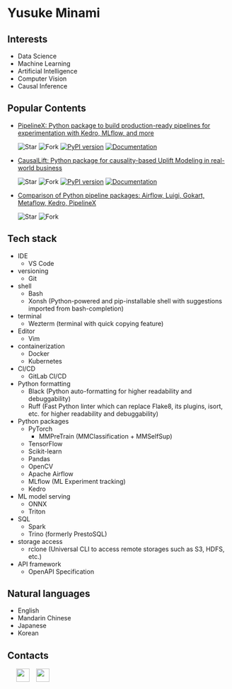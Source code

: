 # Yusuke Minami

## Interests

- Data Science
- Machine Learning
- Artificial Intelligence
- Computer Vision
- Causal Inference

## Popular Contents

- [PipelineX: Python package to build production-ready pipelines for experimentation with Kedro, MLflow, and more](https://github.com/Minyus/pipelinex)

  ![Star](https://img.shields.io/github/stars/Minyus/pipelinex.svg?style=social&label=Star)
  ![Fork](https://img.shields.io/github/forks/Minyus/pipelinex.svg?style=social&label=Fork)
  [![PyPI version](https://badge.fury.io/py/pipelinex.svg)](https://badge.fury.io/py/pipelinex)
  [![Documentation](https://readthedocs.org/projects/pipelinex/badge/?version=latest)](https://pipelinex.readthedocs.io/)

- [CausalLift: Python package for causality-based Uplift Modeling in real-world business](https://github.com/Minyus/causallift)

  ![Star](https://img.shields.io/github/stars/Minyus/causallift.svg?style=social&label=Star)
  ![Fork](https://img.shields.io/github/forks/Minyus/causallift.svg?style=social&label=Fork)
  [![PyPI version](https://badge.fury.io/py/causallift.svg)](https://badge.fury.io/py/causallift)
  [![Documentation](https://readthedocs.org/projects/causallift/badge/?version=latest)](https://causallift.readthedocs.io/)

- [Comparison of Python pipeline packages: Airflow, Luigi, Gokart, Metaflow, Kedro, PipelineX](https://github.com/Minyus/Python_Packages_for_Pipeline_Workflow)

  ![Star](https://img.shields.io/github/stars/Minyus/Python_Packages_for_Pipeline_Workflow.svg?style=social&label=Star)
  ![Fork](https://img.shields.io/github/forks/Minyus/Python_Packages_for_Pipeline_Workflow.svg?style=social&label=Fork)

## Tech stack

- IDE
  - VS Code
- versioning
  - Git
- shell
  - Bash
  - Xonsh (Python-powered and pip-installable shell with suggestions imported from bash-completion)
- terminal
  - Wezterm (terminal with quick copying feature)
- Editor
  - Vim
- containerization
  - Docker
  - Kubernetes
- CI/CD
  - GitLab CI/CD
- Python formatting
  - Black (Python auto-formatting for higher readability and debuggability)
  - Ruff (Fast Python linter which can replace Flake8, its plugins, isort, etc. for higher readability and debuggability)
- Python packages
  - PyTorch
    - MMPreTrain (MMClassification + MMSelfSup)
  - TensorFlow
  - Scikit-learn
  - Pandas
  - OpenCV
  - Apache Airflow
  - MLflow (ML Experiment tracking)
  - Kedro
- ML model serving
  - ONNX
  - Triton
- SQL
  - Spark
  - Trino (formerly PrestoSQL)
- storage access
  - rclone (Universal CLI to access remote storages such as S3, HDFS, etc.)
- API framework
  - OpenAPI Specification

## Natural languages

- English
- Mandarin Chinese
- Japanese
- Korean

## Contacts

&nbsp;&nbsp;&nbsp;&nbsp;
<a href="https://www.linkedin.com/in/yusukeminami/"><img height="30" src="https://media-exp1.licdn.com/dms/image/C4D0BAQGyOWvr4W0Pow/company-logo_200_200/0/1590003577120?e=1623283200&v=beta&t=mIJx0uX-hpj4GBcjXh2UIGsQcpyUQSvNh7b5eNuKXe8"></a> &nbsp;&nbsp;
<a href="https://twitter.com/Minyus86"><img height="30" src="https://abs.twimg.com/responsive-web/client-web/icon-ios.b1fc7275.png"></a>
